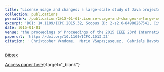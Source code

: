 ```yaml
---
title: "License usage and changes: a large-scale study of Java projects on GitHub"
collection: publications
permalink: /publication/2015-01-01-License-usage-and-changes-a-large-scale-study-of-Java-projects-on-GitHub
excerpt: 'DOI: 10.1109/ICPC.2015.32, Scopus ID: 2-s2.0-84988267541, Cited by: 16'
date: 2015-01-01
venue: 'the proceedings of Proceedings of the 2015 IEEE 23rd International Conference on Program Comprehension, ICPC 2015, Florence/Firenze, Italy, May 16-24, 2015'
paperurl: 'https://doi.org/10.1109/ICPC.2015.32'
citation: ' Christopher Vendome,  Mario V&apos;asquez,  Gabriele Bavota,  Massimiliano Di Penta,  Daniel Germ&apos;an,  Denys Poshyvanyk, &quot;License usage and changes: a large-scale study of Java projects on GitHub.&quot; the proceedings of Proceedings of the 2015 IEEE 23rd International Conference on Program Comprehension, ICPC 2015, Florence/Firenze, Italy, May 16-24, 2015, 2015.'
---
```

[Bibtex](https://dblp.org/rec/bib/conf/iwpc/VendomeLBPGP15)

[Access paper here](https://doi.org/10.1109/ICPC.2015.32){:target="_blank"}
